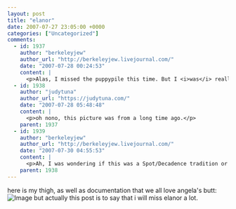 ```yaml
---
layout: post
title: "elanor"
date: 2007-07-27 23:05:00 +0000
categories: ["Uncategorized"]
comments:
  - id: 1937
    author: "berkeleyjew"
    author_url: "http://berkeleyjew.livejournal.com/"
    date: "2007-07-28 00:24:53"
    content: |
      <p>Alas, I missed the puppypile this time. But I <i>was</i> really tired, and I still got a chance to gab with Elanor once more this week.</p>
  - id: 1938
    author: "judytuna"
    author_url: "https://judytuna.com/"
    date: "2007-07-28 05:48:48"
    content: |
      <p>oh nono, this picture was from a long time ago.</p>
    parent: 1937
  - id: 1939
    author: "berkeleyjew"
    author_url: "http://berkeleyjew.livejournal.com/"
    date: "2007-07-30 04:55:53"
    content: |
      <p>Ah, I was wondering if this was a Spot/Decadence tradition or something.</p>
    parent: 1938
---
```


here is my thigh, as well as documentation that we all love angela's butt:
![Image](http://farm1.static.flickr.com/178/431885845_04322e1118.jpg)
but actually this post is to say that i will miss elanor a lot.